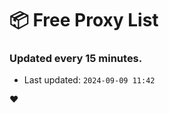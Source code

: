 # :package: Free Proxy List
### Updated every 15 minutes.

- Last updated: `2024-09-09 11:42`

:heart:
